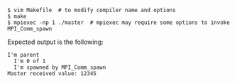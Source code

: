 ```
$ vim Makefile  # to modify compiler name and options 
$ make
$ mpiexec -np 1 ./master  # mpiexec may require some options to invoke MPI_Comm_spawn
```

Expected output is the following:

```
I'm parent
  I'm 0 of 1
  I'm spawned by MPI_Comm_spawn
Master received value: 12345
```
